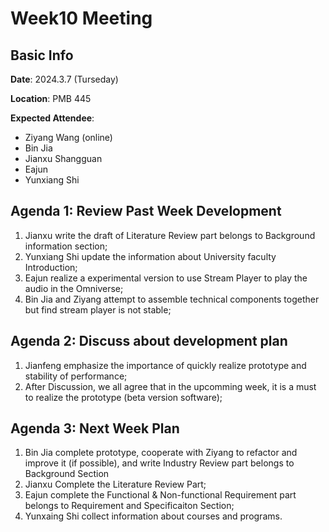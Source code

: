 # Week10 Meeting
## Basic Info
**Date**: 2024.3.7 (Turseday)

**Location**: PMB 445

**Expected Attendee**: 
- Ziyang Wang (online)
- Bin Jia 
- Jianxu Shangguan
- Eajun 
- Yunxiang Shi 

## Agenda 1: Review Past Week Development
1. Jianxu write the draft of Literature Review part belongs to Background information section;
2. Yunxiang Shi update the information about University faculty Introduction;
3. Eajun realize a experimental version to use Stream Player to play the audio in the Omniverse;
4. Bin Jia and Ziyang attempt to assemble technical components together but find stream player is not stable;

## Agenda 2: Discuss about development plan
1. Jianfeng emphasize the importance of quickly realize prototype and stability of performance;
2. After Discussion, we all agree that in the upcomming week, it is a must to realize the prototype (beta version software);

## Agenda 3: Next Week Plan
1. Bin Jia complete prototype, cooperate with Ziyang to refactor and improve it (if possible), and write Industry Review part belongs to Background Section
2. Jianxu Complete the Literature Review Part;
3. Eajun complete the Functional & Non-functional Requirement part belongs to Requirement and Specificaiton Section;
4. Yunxaing Shi collect information about courses and programs. 